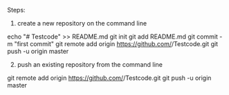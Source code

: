 Steps:

1. create a new repository on the command line

echo "# Testcode" >> README.md
git init
git add README.md
git commit -m "first commit"
git remote add origin https://github.com/<github username>/Testcode.git
git push -u origin master

2. push an existing repository from the command line

git remote add origin https://github.com/<github username>/Testcode.git
git push -u origin master


